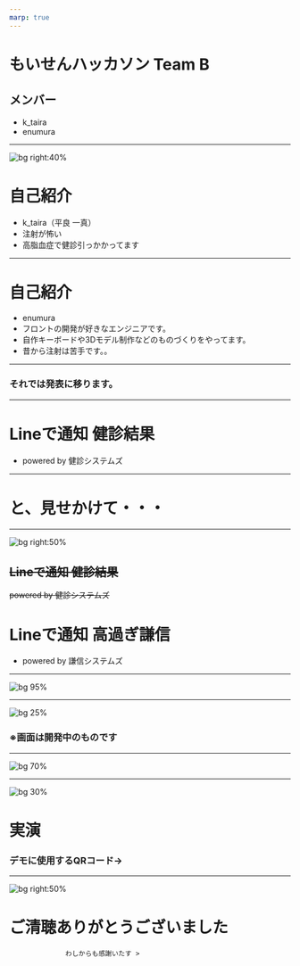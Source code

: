 ```yaml
---
marp: true
---
```

<!-- paginate: true -->

# もいせんハッカソン Team B

## メンバー

- k_taira
- enumura

<!--
もいせんハッカソン Team Bの発表は、
平良「k_tairaと」
中村「enumuraがお送りします！」
-->

---

<!--
ここから 時間の都合上カット
-->

![bg right:40%](./images/kenkoushindan1_man_bad.png)

# 自己紹介

- k_taira（平良 一真）
- 注射が怖い
- 高脂血症で健診引っかかってます

---

# 自己紹介

- enumura
- フロントの開発が好きなエンジニアです。
- 自作キーボードや3Dモデル制作などのものづくりをやってます。
- 昔から注射は苦手です。。

---

### それでは発表に移ります。

<!--
ここまで 時間の都合上カット
-->

---

# Lineで通知 健診結果

- powered by 健診システムズ

---

# と、見せかけて・・・

---

![bg right:50%](./images/Uesugi_Kenshin_Portrait_from_Uesugi_Shrine.png)

## ~~Lineで通知 健診結果~~

~~powered by 健診システムズ~~

# Lineで通知 高過ぎ謙信

- powered by 謙信システムズ

<!--
これは、健診結果で高過ぎる項目を上杉謙信が指摘・アドバイスをしてくれるという画期的なwebアプリとなっています。
では、なぜ上杉謙信なのかをご説明しましょう。
-->

---

![bg 95%](./images/BattleKawanakajima.jpeg)

<!--
時は戦国、上杉謙信と武田信玄は川中島で戦を繰り広げていた。
上杉謙信の領地は現在の新潟県であり、日本海の塩を陸地に売っていた。
他方、武田信玄の領地は現在の山梨県・長野県であり、海がないため塩は貿易に頼っていた。
上杉謙信は武田信玄との戦いの最中も塩の貿易を続け、敵国の民を苦しめることはしなかった。
これが「敵に塩を送る」のことわざの由来である。

そう、上杉謙信は敵国の民の健康をも守ったのである。
-->

---

![bg 25%](./images/IMG_5522.PNG)

### ※画面は開発中のものです

<!--
そして現代、上杉謙信は我々の健康を守るべくLineを通じて蘇った！
-->

---

![bg 70%](./images/sequence.png)

---

![bg 30%](./images/27418ae07579f2e1c67f7f49709e8d8fcdc57852.png)

# 実演

### デモに使用するQRコード→

---

![bg right:50%](./images/Uesugi_Kenshin_Portrait_from_Uesugi_Shrine.png)

# ご清聴ありがとうございました

```
              わしからも感謝いたす >
```

<!--
以上です、ご清聴ありがとうございました。
-->
